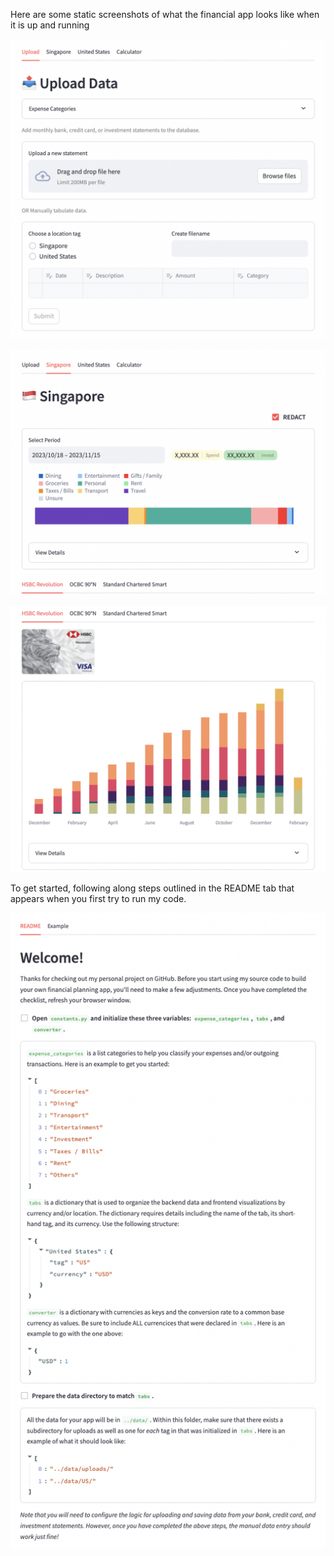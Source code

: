 Here are some static screenshots of what the financial app looks like when it is up and running

![Alt text](screenshots/upload.png "Data Uplaoder")

![Alt text](screenshots/expense-example.png "Expense Tracker")

![Alt text](screenshots/balance-example.png "Account Balance Viewer")

To get started, following along steps outlined in the README tab that appears when you first try to run my code.

![Alt text](screenshots/README.png "README")
